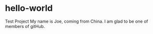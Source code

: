 # hello-world
Test Project
My name is Joe, coming from China. I am glad to be one of members of gitHub.

